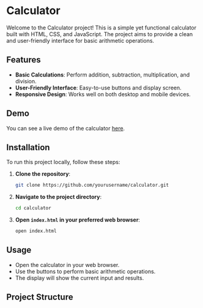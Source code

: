# Calculator

Welcome to the Calculator project! This is a simple yet functional calculator built with HTML, CSS, and JavaScript. The project aims to provide a clean and user-friendly interface for basic arithmetic operations.

## Features

- **Basic Calculations**: Perform addition, subtraction, multiplication, and division.
- **User-Friendly Interface**: Easy-to-use buttons and display screen.
- **Responsive Design**: Works well on both desktop and mobile devices.

## Demo

You can see a live demo of the calculator [here](#).

## Installation

To run this project locally, follow these steps:

1. **Clone the repository**:
    ```sh
    git clone https://github.com/yourusername/calculator.git
    ```
2. **Navigate to the project directory**:
    ```sh
    cd calculator
    ```
3. **Open `index.html` in your preferred web browser**:
    ```sh
    open index.html
    ```

## Usage

- Open the calculator in your web browser.
- Use the buttons to perform basic arithmetic operations.
- The display will show the current input and results.

## Project Structure

